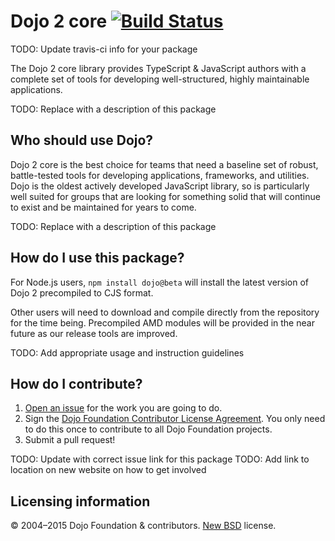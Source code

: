 # Dojo 2 core [![Build Status](https://travis-ci.org/dojo/dojo2.png)](https://travis-ci.org/dojo/dojo2)

TODO: Update travis-ci info for your package

The Dojo 2 core library provides TypeScript & JavaScript authors with a complete set of tools for developing
well-structured, highly maintainable applications.

TODO: Replace with a description of this package

## Who should use Dojo?

Dojo 2 core is the best choice for teams that need a baseline set of robust, battle-tested tools for developing
applications, frameworks, and utilities. Dojo is the oldest actively developed JavaScript library, so is particularly
well suited for groups that are looking for something solid that will continue to exist and be maintained for years to
come.

TODO: Replace with a description of this package

## How do I use this package?

For Node.js users, `npm install dojo@beta` will install the latest version of Dojo 2 precompiled to CJS format.

Other users will need to download and compile directly from the repository for the time being. Precompiled AMD modules
will be provided in the near future as our release tools are improved.

TODO: Add appropriate usage and instruction guidelines

## How do I contribute?

1. [Open an issue](https://github.com/dojo/dojo2/issues) for the work you are going to do.
2. Sign the [Dojo Foundation Contributor License Agreement](http://dojofoundation.org/about/claForm).
   You only need to do this once to contribute to all Dojo Foundation projects.
3. Submit a pull request!

TODO: Update with correct issue link for this package
TODO: Add link to location on new website on how to get involved

## Licensing information

© 2004–2015 Dojo Foundation & contributors. [New BSD](http://opensource.org/licenses/BSD-3-Clause) license.

